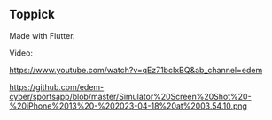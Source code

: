 ## Toppick



 Made with Flutter. 

Video: 

https://www.youtube.com/watch?v=qEz71bcIxBQ&ab_channel=edem


https://github.com/edem-cyber/sportsapp/blob/master/Simulator%20Screen%20Shot%20-%20iPhone%2013%20-%202023-04-18%20at%2003.54.10.png